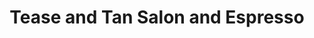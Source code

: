 ---
title: "Tease and Tan Salon and Espresso"
url: /pasco/tease-and-tan-salon-and-espresso/
shop: beauty
---
